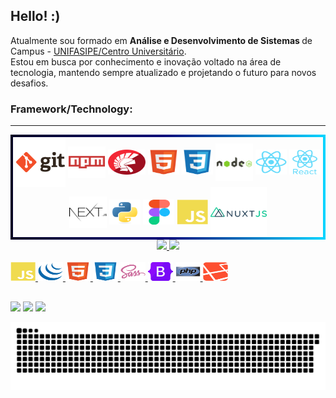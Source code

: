 ## Hello! :)

Atualmente sou formado em <b> Análise e Desenvolvimento de Sistemas </b> de Campus - [UNIFASIPE/Centro Universitário](https://www.fasipe.com.br/). <br> Estou em busca por conhecimento e inovação voltado na área de tecnologia, mantendo sempre atualizado e projetando o futuro para novos desafios.

### Framework/Technology: 
---  
<div align="center" style="display: inline_block; border:4px solid; border-image: linear-gradient(90deg, rgba(2,0,36,1) 0%, rgba(9,9,121,1) 48%, rgba(0,212,255,1) 100%) 1;"> 
  <a href="https://git-scm.com/"> <img align="center" alt="Kyuorhan-JS" height="80" width="80" src="https://raw.githubusercontent.com/devicons/devicon/master/icons/git/git-original-wordmark.svg"></a>
  <a href="https://www.npmjs.com/"> <img align="center" alt="Kyuorhan-NPM" height="50" width="60" src="https://raw.githubusercontent.com/devicons/devicon/master/icons/npm/npm-original-wordmark.svg"></a>
  <a href="https://www.embarcadero.com/br/"> <img align="center" alt="Kyuorhan-Delphi" height="40" width="60" src="https://raw.githubusercontent.com/Kyuorhan/Kyuorhan/master/src/icons/delphi-svg/delphi_10.4_sydney-original.svg"></a>
  <a href="https://www.w3.org/html/"> <img align="center" alt="Kyuorhan-HTML" height="40" width="50" src="https://raw.githubusercontent.com/devicons/devicon/master/icons/html5/html5-original.svg"></a>
  <a href="https://www.w3schools.com/css/"> <img align="center" alt="Kyuorhan-CSS" height="40" width="50" src="https://raw.githubusercontent.com/devicons/devicon/master/icons/css3/css3-original.svg"></a>
  <a href="https://nodejs.org/en/"> <img align="center" alt="Kyuorhan-Nodejs" height="60" width="60" src="https://raw.githubusercontent.com/devicons/devicon/master/icons/nodejs/nodejs-original-wordmark.svg"></a>
  <a href="https://reactnative.dev/"> <img align="center" alt="Kyuorhan-ReactNative" height="40" width="50" src="https://raw.githubusercontent.com/devicons/devicon/master/icons/react/react-original.svg"></a>
  <a href="https://reactjs.org/"> <img align="center" alt="Kyuorhan-Reactjs" height="40" width="50" src="https://raw.githubusercontent.com/devicons/devicon/master/icons/react/react-original-wordmark.svg"></a>
  <a href="https://nextjs.org/" target="_blank"> <img align="center" alt="Kyuorhan-Nextjs" height="50" width="60" src="https://raw.githubusercontent.com/devicons/devicon/master/icons/nextjs/nextjs-original-wordmark.svg"></a>
  <a href="https://www.python.org/"> <img align="center" alt="Kyuorhan-Python" height="40" width="50" src="https://raw.githubusercontent.com/devicons/devicon/master/icons/python/python-original.svg"></a>
  <a href="https://www.figma.com/"> <img align="center" alt="Kyuorhan-Figma" height="40" width="50" src="https://raw.githubusercontent.com/devicons/devicon/master/icons/figma/figma-original.svg"></a>
  <a href="https://developer.mozilla.org/en-US/docs/Web/JavaScript"> <img align="center" alt="Kyuorhan-JavaScript" height="40" width="50" src="https://raw.githubusercontent.com/devicons/devicon/master/icons/javascript/javascript-plain.svg"></a>
<!--   <a href="https://www.typescriptlang.org/"> <img align="center" alt="Kyuorhan-TypeSript" height="40" width="50" src="https://raw.githubusercontent.com/devicons/devicon/master/icons/typescript/typescript-plain.svg"></a> -->
  <a href="https://nuxtjs.org/"> <img align="center" alt="Kyuorhan-Nuxtjs" height="80" width="90" src="https://raw.githubusercontent.com/devicons/devicon/master/icons/nuxtjs/nuxtjs-original-wordmark.svg"></a>
<!--   <img align="center" alt="Kyuorhan-Csharp" height="40" width="50" src="https://raw.githubusercontent.com/devicons/devicon/master/icons/csharp/csharp-original.svg"> -->
<!--   <img align="right" alt="Kyuorhan-pic" height="150" style="border-radius:50px;" src="https://media.discordapp.net/attachments/639956127056134178/890373478988013628/Publicacoes_Instagram_1_1.png?width=676&height=676"> -->
</div>    

<div align="center">
  <a href="https://github.com/GabrielRSevero">
  <img height="160em" src="https://github-readme-stats.vercel.app/api?username=GabrielRSevero&show_icons=true&theme=tokyonight&include_all_commits=true&count_private=true"/>
  <img height="160em" src="https://github-readme-stats.vercel.app/api/top-langs/?username=GabrielRSevero&layout=compact&langs_count=7&theme=tokyonight"/>
</div>

<br>
  
<div align="start">
  <img alt="GabrielRSevero-Js" height="30" width="40" src="https://raw.githubusercontent.com/devicons/devicon/master/icons/javascript/javascript-plain.svg">
  <img alt="GabrielRSevero-Jq" height="30" width="40" src="https://raw.githubusercontent.com/devicons/devicon/master/icons/jquery/jquery-original.svg">
  <img alt="GabrielRSevero-HTMLl5" height="30" width="40" src="https://raw.githubusercontent.com/devicons/devicon/master/icons/html5/html5-original.svg">
  <img alt="GabrielRSevero-CSS3" height="30" width="40" src="https://raw.githubusercontent.com/devicons/devicon/master/icons/css3/css3-original.svg">
  <img alt="GabrielRSevero-SASS" height="30" width="40" src="https://raw.githubusercontent.com/devicons/devicon/master/icons/sass/sass-original.svg">
  <img alt="GabrielRSevero-Bootstrap" height="30" width="40" src="https://raw.githubusercontent.com/devicons/devicon/master/icons/bootstrap/bootstrap-original.svg">
  <img alt="GabrielRSevero-PHP" height="30" width="40" src="https://raw.githubusercontent.com/devicons/devicon/master/icons/php/php-original.svg">
  <img alt="GabrielRSevero-Laravel" height="30" width="40" src="https://raw.githubusercontent.com/devicons/devicon/master/icons/laravel/laravel-plain.svg">
</div>

##
 
<div> 
  <a href="#" target="_blank"><img src="https://img.shields.io/badge/Discord-7289DA?style=for-the-badge&logo=discord&logoColor=white" target="_blank"></a> 
  <a href="mailto:gabrielrogeriosevero@gmail.com"><img src="https://img.shields.io/badge/-Gmail-%23333?style=for-the-badge&logo=gmail&logoColor=white" target="_blank"></a>
  <a href="https://www.linkedin.com/in/gabriel-rogerio-severo-718a501a3/" target="_blank"><img src="https://img.shields.io/badge/-LinkedIn-%230077B5?style=for-the-badge&logo=linkedin&logoColor=white" target="_blank"></a>
 
  ![Snake animation](https://github.com/GabrielRSevero/GabrielRSevero/blob/output/github-contribution-grid-snake.svg)
</div>
 